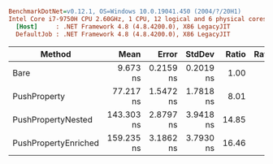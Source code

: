 ``` ini

BenchmarkDotNet=v0.12.1, OS=Windows 10.0.19041.450 (2004/?/20H1)
Intel Core i7-9750H CPU 2.60GHz, 1 CPU, 12 logical and 6 physical cores
  [Host]     : .NET Framework 4.8 (4.8.4200.0), X86 LegacyJIT
  DefaultJob : .NET Framework 4.8 (4.8.4200.0), X86 LegacyJIT


```
|               Method |       Mean |     Error |    StdDev | Ratio | RatioSD |
|--------------------- |-----------:|----------:|----------:|------:|--------:|
|                 Bare |   9.673 ns | 0.2159 ns | 0.2019 ns |  1.00 |    0.00 |
|         PushProperty |  77.217 ns | 1.5472 ns | 1.7818 ns |  8.01 |    0.21 |
|   PushPropertyNested | 143.303 ns | 2.8797 ns | 3.9418 ns | 14.85 |    0.53 |
| PushPropertyEnriched | 159.235 ns | 3.1862 ns | 3.7930 ns | 16.46 |    0.62 |

